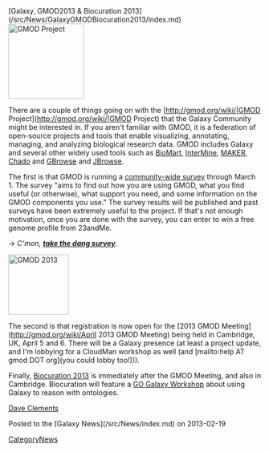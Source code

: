 <div class='newsItemHeader'>[Galaxy, GMOD2013 & Biocuration 2013](/src/News/GalaxyGMODBiocuration2013/index.md)</div>

<div class='left'><a href='/src/gmod:/index.md'><img src="/src/Images/Logos/GMODLogo.png" alt="GMOD Project" width="150" /></a></div>

There are a couple of things going on with the [http://gmod.org/wiki/|GMOD Project](http://gmod.org/wiki/|GMOD Project) that the Galaxy Community might be interested in. If you aren't familiar with GMOD, it is a federation of open-source projects and tools  that enable visualizing, annotating, managing, and analyzing biological research data.  GMOD includes Galaxy and several other widely used tools such as [BioMart](http://gmod.org/wiki/BioMart), [InterMine](http://gmod.org/wiki/InterMine), [MAKER](http://gmod.org/wiki/MAKER), [Chado](http://gmod.org/wiki/Chado) and [GBrowse](http://gmod.org/wiki/GBrowse) and [JBrowse](http://gmod.org/wiki/JBrowse).

The first is that GMOD is running a [community-wide survey](http://gmod.org/survey.html) through March 1. The survey "aims to find out how you are using GMOD, what you find useful (or otherwise), what support you need, and some information on the GMOD components you use."  The survey results will be published and past surveys have been extremely useful to the project.  If that's not enough motivation, once you are done with the survey, you can enter to win a free genome profile from 23andMe.

  &rarr; *C'mon, **[take the dang survey](http://gmod.org/survey.html)**.*

<div class='right'><a href='/src/gmod:April_2013_GMOD_Meeting/index.md'><img src="/src/Images/Logos/GMOD2013Logo240.png" alt="GMOD 2013" height="120" /></a></div>

The second is that registration is now open for the [2013 GMOD Meeting](http://gmod.org/wiki/April 2013 GMOD Meeting) being held in Cambridge, UK, April 5 and 6.  There will be a Galaxy presence (at least a project update, and I'm lobbying for a CloudMan workshop as well (and [mailto:help AT gmod DOT org](you could lobby too!))).

Finally, [Biocuration 2013](http://www.ebi.ac.uk/biocuration2013/home) is immediately after the GMOD Meeting, and also in Cambridge.  Biocuration will feature a [GO Galaxy Workshop](http://wiki.geneontology.org/index.php/GO_Galaxy_Workshop_at_Biocuration_2013) about using Galaxy to reason with ontologies.

[Dave Clements](/src/DaveClements/index.md)

<div class='newsItemFooter'>Posted to the [Galaxy News](/src/News/index.md) on 2013-02-19</div>

[CategoryNews](/src/CategoryNews/index.md)
